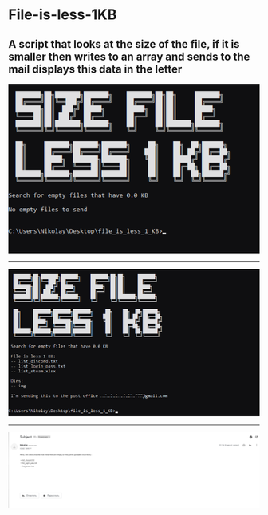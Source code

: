 # File-is-less-1KB
A script that looks at the size of the file, if it is smaller then writes to an array and sends to the mail displays this data in the letter
---

![example](https://github.com/Mental-Fox/File-is-less-1KB/blob/master/img/one.png)

---

![example](https://github.com/Mental-Fox/File-is-less-1KB/blob/master/img/two.png)

---

![example](https://github.com/Mental-Fox/File-is-less-1KB/blob/master/img/gmail.png)
